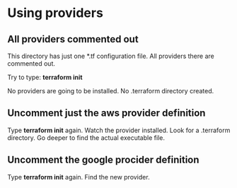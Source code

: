 # Using providers

## All providers commented out
This directory has just one *.tf configuration file.
All providers there are commented out.

Try  to type:
    **terraform init**

No providers are going to be installed.
No .terraform directory created.

## Uncomment just the aws provider definition

Type **terraform init** again.
Watch the provider installed.
Look for a .terraform directory.
Go deeper to find the actual executable file.

## Uncomment the google procider definition

Type **terraform init** again.
Find the new provider.

